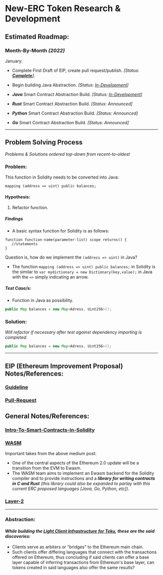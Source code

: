 # New-ERC Token Research & Development

## Estimated Roadmap:

### Month-By-Month *(2022)*
January:
- Complete First Draft of EIP, create pull request/publish. *[Status: **[Complete](https://github.com/ethereum/EIPs/pull/4649)**]*.
- Begin building Java Abstraction. *[Status: [In-Development](https://github.com/jeyakatsa/New-ERC-Token-Java-Abstraction)]*

- ***Java*** Smart Contract Abstraction Build. *[Status: [In-Development](https://github.com/jeyakatsa/New-ERC-Token-Java-Abstraction)]*
- ***Rust*** Smart Contract Abstraction Build. *[Status: Announced]*
- ***Python*** Smart Contract Abstraction Build. *[Status: Announced]*
- ***Go*** Smart Contract Abstraction Build. *[Status: Announced]*

-----------------------------------------------------------------------
## Problem Solving Process

*Problems & Solutions ordered top-down from recent-to-oldest*

### Problem:
This function in Solidity needs to be converted into Java:
```solidity 
mapping (address => uint) public balances;
``` 

#### Hypothesis:
1. Refactor function.

##### Findings
- A basic syntax function for Solidity is as follows:
```solidity
function function-name(parameter-list) scope returns() {
   //statements
}
```
Question is, how do we implement the `(address => uint)` in Java?
- The function `mapping (address => uint) public balances;` in Solidity is the similar to `var mydictionary = new Dictionary(key,value);` in Java with the `=>` simply indicating an arrow.

##### Test Case/s:
- Function in Java as possibility.
```java
public Map balances = new Map<Adress, Uint256>();
```

### Solution:
*Will refactor if necessary after test against dependency importing is completed*
```java
public Map balances = new Map<Adress, Uint256>();
```

-----------------------------------------------------------------------

## EIP (Ethereum Improvement Proposal) Notes/References:
### [Guideline](https://eips.ethereum.org/EIPS/eip-1)
### [Pull-Request](https://github.com/ethereum/EIPs)

## General Notes/References:
### [Intro-To-Smart-Contracts-in-Solidity](https://docs.soliditylang.org/en/v0.8.10/introduction-to-smart-contracts.html)
### [WASM](https://medium.com/chainsafe-systems/ethereum-2-0-a-complete-guide-ewasm-394cac756baf)
Important takes from the above medium post:
- One of the central aspects of the Ethereum 2.0 update will be a transition from the EVM to Ewasm.
- The WASM team aims to implement an Ewasm backend for the Solidity compiler and to provide instructions and a ***library for writing contracts in C and Rust*** *(this library could also be expanded to parlay with this current ERC proposed languages [Java, Go, Python, etc])*.
### [Layer-2](https://github.com/ethereum/ethereum-org-website/blob/dev/src/content/developers/docs/scaling/layer-2-rollups/index.md)

---------------------------------------------------

### Abstraction:

#### *While building the [Light Client Infrastructure for Teku](https://github.com/jeyakatsa/teku/tree/master/light-client), these are the said discoveries:*

- Clients serve as arbiters or "bridges" to the Ethereum main chain.
- Such clients offer differing languages that connect with the transactions offered on Ethereum, thus concluding if said clients can offer a base layer capable of inferring transactions from Ethereum's base layer, can tokens created in said languages also offer the same results?
